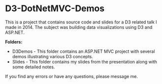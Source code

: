 D3-DotNetMVC-Demos
==================

This is a project that contains source code and slides for a D3 related talk I made in 2014. The subject was building data visualizations using D3 and ASP.NET.

**Folders:**
* D3Demos - This folder contains an ASP.NET MVC project with several demos illustrating various D3 concepts. 
* Slides - This folder contains my slides from the presentation along with some detailed notes.


If you find any errors or have any questions, please message me. 
